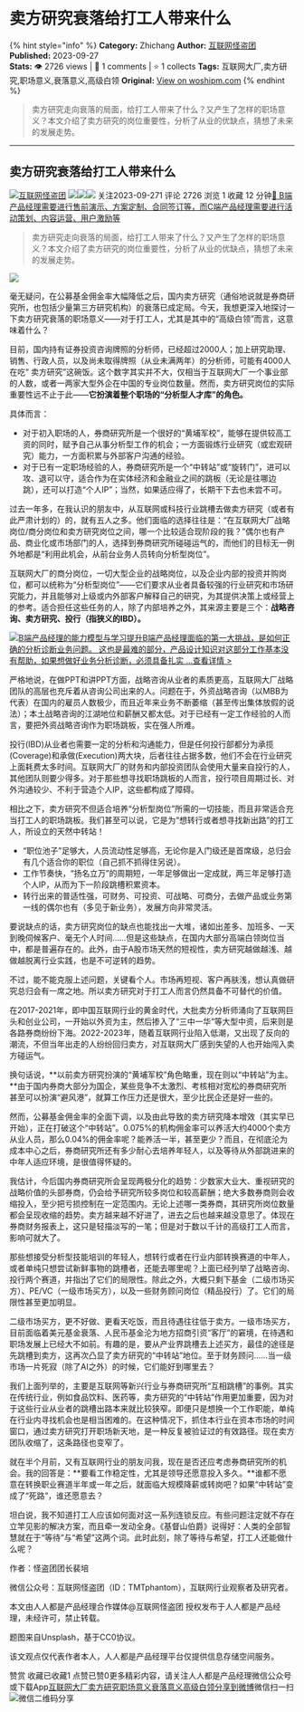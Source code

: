 # 卖方研究衰落给打工人带来什么
{% hint style="info" %}
**Category:** Zhichang
**Author:** [互联网怪盗团](https://www.woshipm.com/u/1326017)
**Published:** 2023-09-27  
**Stats:** 👁️ 2726 views | 💬 1 comments | ⭐ 1 collects
**Tags:** 互联网大厂,卖方研究,职场意义,衰落意义,高级白领
**Original:** [View on woshipm.com](https://www.woshipm.com/zhichang/5912639.html)
{% endhint %}
> 卖方研究走向衰落的局面，给打工人带来了什么？又产生了怎样的职场意义？本文介绍了卖方研究的岗位重要性，分析了从业的优缺点，猜想了未来的发展走势。

---

## 卖方研究衰落给打工人带来什么

[![](https://image.woshipm.com/wp-files/2021/09/5ny05ESGClmSe39q8DVx.jpg!/both/72x72)](https://www.woshipm.com/u/1326017)[互联网怪盗团](https://www.woshipm.com/u/1326017) ![](https://static.woshipm.com/tag/1122_1@2x.png)![](https://static.woshipm.com/tag/2103_1@2x.png)![](https://static.woshipm.com/tag/2104_1@2x.png) 关注2023-09-271 评论 2726 浏览 1 收藏 12 分钟[🔗 B端产品经理需要进行售前演示、方案定制、合同签订等，而C端产品经理需要进行活动策划、内容运营、用户激励等](https://ke.qidianla.com/courses/bcpm)

> 卖方研究走向衰落的局面，给打工人带来了什么？又产生了怎样的职场意义？本文介绍了卖方研究的岗位重要性，分析了从业的优缺点，猜想了未来的发展走势。

![](https://image.woshipm.com/2023/04/13/a968a2ca-d9e9-11ed-889f-00163e0b5ff3.jpg)

毫无疑问，在公募基金佣金率大幅降低之后，国内卖方研究（通俗地说就是券商研究所，也包括少量第三方研究机构）的衰落已成定局。今天，我想更深入地探讨一下卖方研究衰落的职场意义——对于打工人，尤其是其中的“高级白领”而言，这意味着什么？

目前，国内持有证券投资咨询牌照的分析师，已经超过2000人；加上研究助理、销售、行政人员，以及尚未取得牌照（从业未满两年）的分析师，可能有4000人在吃“ 卖方研究”这碗饭。这个数字其实并不大，仅相当于互联网大厂一个事业部的人数，或者一两家大型外企在中国的专业岗位数量。然而，卖方研究岗位的实际重要性远不止于此——**它扮演着整个职场的“分析型人才库”的角色。**

具体而言：

*   对于初入职场的人，券商研究所是一个很好的“黄埔军校”，能够在提供较高工资的同时，赋予自己从事分析型工作的机会；一方面锻炼行业研究（或宏观研究）能力，一方面积累与外部客户沟通的经验。
*   对于已有一定职场经验的人，券商研究所是一个“中转站”或“旋转门”，进可以攻、退可以守，适合作为在实体经济和金融业之间的跳板（无论是往哪边跳），还可以打造“个人IP”；当然，如果适应得了，长期干下去也未尝不可。

过去一年多，在我认识的朋友中，从互联网或科技行业跳槽去做卖方研究（或者有此严肃计划的）的，就有五人之多。他们面临的选择往往是：“在互联网大厂战略岗位/商分岗位和卖方研究岗位之间，哪一个比较适合现阶段的我？”偶尔也有产品、商业化或市场部门的人，选择到券商研究所碰碰运气的，而他们的目标无一例外地都是“利用此机会，从前台业务人员转向分析型岗位”。

互联网大厂的商分岗位，一切大型企业的战略岗位，以及企业内部的投资并购岗位，都可以统称为“分析型岗位”——它们要求从业者具备较强的行业研究和市场研究能力，并且能够对上级或内外部客户解释自己的研究，为其提供决策上或经营上的参考。适合担任这些任务的人，除了内部培养之外，其来源主要是三个：**战略咨询、卖方研究、投行（指狭义的IBD）。**

[![](https://image.woshipm.com/2023/08/02/1554eea8-30e3-11ee-88e7-00163e0b5ff3.png)B端产品经理的能力模型与学习提升B端产品经理面临的第一大挑战，是如何正确的分析诊断业务问题。 这也是最难的部分，产品设计知识对这部分工作基本没有帮助，如果想做好业务分析诊断，必须具备扎实 ...查看详情 >](https://ke.qidianla.com/courses/bcpm)

严格地说，在做PPT和讲PPT方面，战略咨询从业者的素质更高，互联网大厂战略团队的高层也充斥着从咨询公司出来的人。问题在于，外资战略咨询（以MBB为代表）在国内的雇员人数极少，而且近年来业务不断萎缩（甚至传出集体放假的说法）；本土战略咨询的江湖地位和薪酬又都太低。对于已经有一定工作经验的人而言，要把外资战略咨询作为职场跳板，实在强人所难。

投行(IBD)从业者也需要一定的分析和沟通能力，但是任何投行部都分为承揽(Coverage)和承做(Execution)两大块，后者往往占据多数，他们不会在行业研究上面耗费太多时间。互联网大厂的财务和内部投资团队会使用大量来自投行的人，其他团队则要少得多。对于那些想寻找职场跳板的人而言，投行项目周期过长、对外沟通较少、不利于营造个人IP，这些都构成了障碍。

相比之下，卖方研究不但适合培养“分析型岗位”所需的一切技能，而且非常适合充当打工人的职场跳板。我们甚至可以说，它是为“想转行或者想寻找新出路”的打工人，所设立的天然中转站！

*   “职位池子”足够大，人员流动性足够高，无论你是入门级还是首席级，总归会有几个适合你的职位（自己抓不抓得住另说）。
*   工作节奏快，“扬名立万”的周期短，一年足够做出一定成就，两三年足够打造个人IP，从而为下一阶段跳槽积累资本。
*   转行出来的普适性强，可财务、可投资、可战略、可商分，去做产品或业务第一线的偶尔也有（多见于新业务），发展方向非常灵活。

要说缺点的话，卖方研究岗位的缺点也能找出一大堆，诸如出差多、加班多、一天到晚伺候客户、毫无个人时间……但是这些缺点，在国内大部分高端白领岗位当中，都是普遍存在的。此外，由于A股市场天然的短视性，卖方研究越做越浅、越做越脱离行业实践，也是不可逆转的趋势。

不过，能不能克服上述问题，关键看个人。市场再短视、客户再肤浅，想认真做研究总归会有一席之地。所以卖方研究对于打工人而言仍然具备不可替代的价值。

在2017-2021年，即中国互联网行业的黄金时代，大批卖方分析师涌向了互联网巨头和创业公司，一开始以外资为主，然后掺入了“三中一华”等大型中资，后来则是各路券商纷纷下海。2022-2023年，随着互联网行业陷入低潮，又出现了反向的潮流，不但当年出走的人纷纷回归卖方，对互联网大厂感到失望的人也开始闯入卖方碰运气。

换句话说，**以前卖方研究扮演的“黄埔军校”角色略重，现在则以“中转站”为主。**由于国内券商大部分为国企，某些竞争不太激烈、考核相对宽松的券商研究所甚至可以扮演“避风港”，就算工作压力还是很大，至少比民企还是好一些的。

然而，公募基金佣金率的全面下调，以及由此导致的卖方研究降本增效（其实早已开始），正在打破这个“中转站”。0.075%的机构佣金率可以养活大约4000个卖方从业人员，那么0.04%的佣金率呢？能养活一半，甚至更少？而且，在彻底沦为成本中心之后，券商研究所还有多少耐心去培养年轻人，以及等待从外部跳进来的中年人适应环境，是很值得怀疑的。

我估计，今后国内券商研究所会呈现两极分化的趋势：少数家大业大、重视研究的战略价值的头部券商，仍会给予研究所较多岗位和较高薪酬；绝大多数券商则会收缩投入，至少把亏损控制在一定范围内。无论上述哪一类券商，其研究所岗位数量都会呈现收缩的趋势。卖方越来越不好进了，进去之后也越来越没意思了。体现在券商财务报表上，这只是轻描淡写的一笔；但是对于数以千计的高级打工人而言，影响可就大了。

那些想接受分析型技能培训的年轻人，想转行或者在行业内部转换赛道的中年人，或者单纯只想尝试新鲜事物的跳槽者，还能去哪里呢？上面已经列举了战略咨询、投行两个赛道，并指出了它们的局限性。除此之外，大概只剩下基金（二级市场买方）、PE/VC（一级市场买方），以及一些财务顾问岗位（精品投行）了。它们的局限性甚至更加明显。

二级市场买方，更不好做、更看天吃饭，而且待遇往往低于卖方。一级市场买方，目前面临着美元基金衰落、人民币基金沦为地方招商引资“客厅”的窘境，在待遇和职场发展上已经大不如前。有趣的是，要从产业界跳槽去上述买方，最佳的途径是先跳槽到卖方，这再次凸显了卖方研究的“中转站”地位。至于财务顾问……当一级市场一片死寂（除了AI之外）的时候，它们能好到哪里去？

我们上面列举的，主要是互联网等新兴行业与券商研究所“互相跳槽”的事例。其实在传统行业，例如食品饮料、医药等，卖方研究的“中转站”作用更加重要，因为对于这些行业从业者的跳槽出路本来就比较狭窄。即便只是想换一个工作职能，单纯在行业内寻找机会也是相当困难的。在这种情况下，抓住本行业在资本市场的时间窗口，通过卖方研究打开职场新天地，是一种反复被验证过的有效路径。现在卖方团队收缩了，这条路径也变窄了。

就在半个月前，又有互联网行业的朋友问我，现在是否还应考虑券商研究所的机会。我的回答是：**要看工作稳定性，尤其是领导还愿意投入多久。**谁都不愿意在转换职业赛道半年或一年之后，就面临大规模降薪或转岗吧？如果“中转站”变成了“死路”，谁还愿意去？

坦白说，我不知道打工人应该如何面对这一系列连锁反应。有些问题注定就不存在立竿见影的解决方案，而且牵一发动全身。《基督山伯爵》说得好：人类的全部智慧就在于“等待”与“希望”这两个词。此时此刻，除了等待与希望，打工人还能做什么呢？

作者：怪盗团团长裴培

微信公众号：互联网怪盗团（ID：TMTphantom），互联网行业观察者及研究者。

本文由人人都是产品经理合作媒体@互联网怪盗团 授权发布于人人都是产品经理，未经许可，禁止转载。

题图来自Unsplash，基于CC0协议。

该文观点仅代表作者本人，人人都是产品经理平台仅提供信息存储空间服务。

赞赏 收藏已收藏1 点赞已赞0更多精彩内容，请关注人人都是产品经理微信公众号或下载App[互联网大厂](https://www.woshipm.com/tag/%e4%ba%92%e8%81%94%e7%bd%91%e5%a4%a7%e5%8e%82)[卖方研究](https://www.woshipm.com/tag/%e5%8d%96%e6%96%b9%e7%a0%94%e7%a9%b6)[职场意义](https://www.woshipm.com/tag/%e8%81%8c%e5%9c%ba%e6%84%8f%e4%b9%89)[衰落意义](https://www.woshipm.com/tag/%e8%a1%b0%e8%90%bd%e6%84%8f%e4%b9%89)[高级白领](https://www.woshipm.com/tag/%e9%ab%98%e7%ba%a7%e7%99%bd%e9%a2%86)[分享到微博](https://service.weibo.com/share/share.php?appkey=2775287854&title=卖方研究衰落给打工人带来什么&url=https://www.woshipm.com/zhichang/5912639.html&pic=https://image.woshipm.com/2023/04/13/a968a2ca-d9e9-11ed-889f-00163e0b5ff3.jpg)微信扫一扫![微信二维码](https://api.pwmqr.com/qrcode/create/?url=https://www.woshipm.com/zhichang/5912639.html)分享